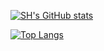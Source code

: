 [![SH's GitHub stats](https://github-readme-stats.vercel.app/api?username=CCSH&show_icons=true&theme=gruvbox_light)](https://github.com/CCSH)


[![Top Langs](https://github-readme-stats.vercel.app/api/top-langs/?username=CCSH&theme=gruvbox_light&layout=compact)](https://github.com/CCSH)

